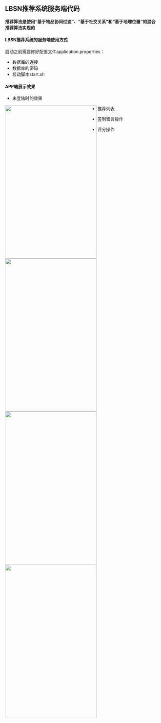 ## LBSN推荐系统服务端代码

**推荐算法是使用“基于物品协同过滤”、“基于社交关系”和“基于地理位置“的混合推荐算法实现的**

#### LBSN推荐系统的服务端使用方式

启动之前需要修好配置文件application.properties：

- 数据库的连接
- 数据库的密码
- 启动脚本start.sh

#### APP端展示效果

- 未登陆时的效果

<img src="http://man.hhaxmm.cn/blog/20190609/g8xgohJC2eGz.jpg" height ='500' width="300px" align='left' />

- 推荐列表

<img src="http://man.hhaxmm.cn/blog/20190609/jABkst8KiUPT.jpg" height ='500' width="300px" align='left' />

- 签到留言操作

<img src="http://man.hhaxmm.cn/blog/20190609/aYiNPTLrkNdj.jpg" height ='500' width="300px" align='left' />

- 评分操作

<img src="http://man.hhaxmm.cn/blog/20190609/rfAJ9jYz0Pli.jpg" height ='500' width="300px" align='left' />
